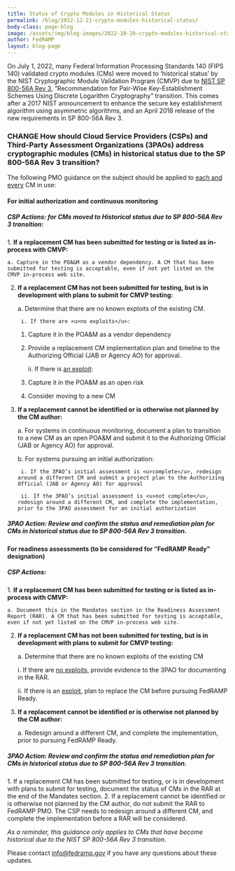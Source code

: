 ```yaml
---
title: Status of Crypto Modules in Historical Status
permalink: /blog/2022-12-21-crypto-modules-historical-status/
body-class: page-blog
image: /assets/img/blog-images/2022-10-20-crypto-modules-historical-status.png
author: FedRAMP
layout: blog-page
---
```

On July 1, 2022, many Federal Information Processing Standards 140 (FIPS 140) validated crypto modules (CMs) were moved to ‘historical status’ by the NIST Cryptographic Module Validation Program (CMVP) due to <a href="https://nvlpubs.nist.gov/nistpubs/SpecialPublications/nist.sp.800-56Ar3.pdf" target="_blank" rel="noopener noreferrer">NIST SP 800-56A Rev 3</a>, “Recommendation for Pair-Wise Key-Establishment Schemes Using Discrete Logarithm Cryptography” transition. This comes after a 2017 NIST announcement to enhance the secure key establishment algorithm using asymmetric algorithms, and an April 2018 release of the new requirements in SP 800-56A Rev 3.

<h3>CHANGE How should Cloud Service Providers (CSPs) and Third-Party Assessment Organizations (3PAOs) address cryptographic modules (CMs) in historical status due to the SP 800-56A Rev 3 transition?</h3>

The following PMO guidance on the subject should be applied to <u>each and every</u> CM in use:
<h4>For initial authorization and continuous monitoring</h4> 
<h5>CSP Actions: for CMs moved to Historical status due to SP 800-56A Rev 3 transition:</h5>
1. <b>If a replacement CM has been submitted for testing or is listed as in-process with CMVP:</b> 
    
    a. Capture in the POA&M as a vendor dependency. A CM that has been submitted for testing is acceptable, even if not yet listed on the CMVP in-process web site.
        
2. <b>If a replacement CM has not been submitted for testing, but is in development with plans to submit for CMVP testing:</b>
    
    a. Determine that there are no known exploits of the existing CM.
        
        i. If there are <u>no exploits</u>:
        
    1. Capture it in the POA&M as a vendor dependency
            
    2. Provide a replacement CM implementation plan and timeline to the Authorizing Official (JAB or Agency AO) for approval.
            
        ii. If there is <u>an exploit</u>:
            
    1. Capture it in the POA&M as an open risk
            
    2. Consider moving to a new CM
            
3. <b>If a replacement cannot be identified or is otherwise not planned by the CM author:</b>
    
    a. For systems in continuous monitoring, document a plan to transition to a new CM as an open POA&M and submit it to the Authorizing Official (JAB or Agency AO) for approval.
        
    b. For systems pursuing an initial authorization:
        
        i. If the 3PAO’s initial assessment is <u>complete</u>, redesign around a different CM and submit a project plan to the Authorizing Official (JAB or Agency AO) for approval
            
        ii. If the 3PAO’s initial assessment is <u>not complete</u>, redesign around a different CM, and complete the implementation, prior to the 3PAO assessment for an initial authorization
    
<h5>3PAO Action: Review and confirm the status and remediation plan for CMs in historical status due to SP 800-56A Rev 3 transition.</h5>
<h4>For readiness assessments (to be considered for “FedRAMP Ready” designation)</h4> 
<h5>CSP Actions:</h5>
1. <b>If a replacement CM has been submitted for testing or is listed as in-process with CMVP:</b>
    
    a. Document this in the Mandates section in the Readiness Assessment Report (RAR). A CM that has been submitted for testing is acceptable, even if not yet listed on the CMVP in-process web site.
    
2. <b>If a replacement CM has not been submitted for testing, but is in development with plans to submit for CMVP testing:</b> 
    
    a. Determine that there are no known exploits of the existing CM
        
      i. If there are <u>no exploits</u>, provide evidence to the 3PAO for documenting in the RAR.
            
      ii. If there is an <u>exploit</u>, plan to replace the CM before pursuing FedRAMP Ready. 
            
3. <b>If a replacement cannot be identified or is otherwise not planned by the CM author:</b>
    
    a. Redesign around a different CM, and complete the implementation, prior to pursuing FedRAMP Ready.
        
<h5>3PAO Action: Review and confirm the status and remediation plan for CMs in historical status due to SP 800-56A Rev 3 transition.</h5>
1. If a replacement CM has been submitted for testing, or is in development with plans to submit for testing, document the status of CMs in the RAR at the end of the Mandates section.
2. If a replacement cannot be identified or is otherwise not planned by the CM author, do not submit the RAR to FedRAMP PMO. The CSP needs to redesign around a different CM, and complete the implementation before a RAR will be considered.

*As a reminder, this guidance only applies to CMs that have become historical due to the NIST SP‌‌ 800-56A Rev 3 transition.*

Please contact <a href="mailto:info@fedramp.gov">info@fedramp.gov</a> if you have any questions about these updates.

